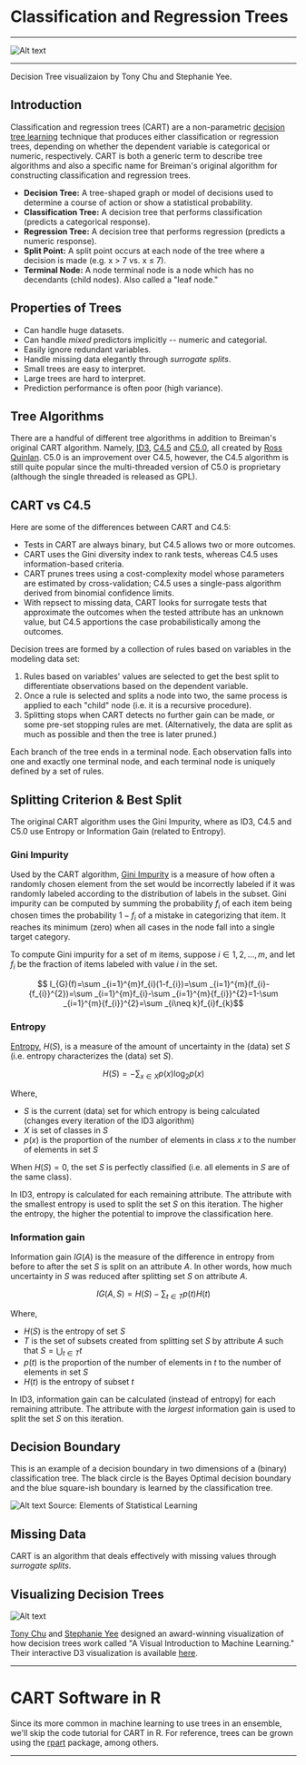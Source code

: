 
# Classification and Regression Trees

* * *
![Alt text](./images/dt.png "Decision Tree")
* * *
Decision Tree visualizaion by Tony Chu and Stephanie Yee.

## Introduction

Classification and regression trees (CART) are a non-parametric [decision tree learning](https://en.wikipedia.org/wiki/Decision_tree_learning) technique that produces either classification or regression trees, depending on whether the dependent variable is categorical or numeric, respectively.  CART is both a generic term to describe tree algorithms and also a specific name for Breiman's original algorithm for constructing classification and regression trees.

- **Decision Tree:** A tree-shaped graph or model of decisions used to determine a course of action or show a statistical probability.
- **Classification Tree:** A decision tree that performs classification (predicts a categorical response).
- **Regression Tree:** A decision tree that performs regression (predicts a numeric response).
- **Split Point:** A split point occurs at each node of the tree where a decision is made (e.g. x > 7 vs. x &leq; 7).
- **Terminal Node:** A node terminal node is a node which has no decendants (child nodes).  Also called a "leaf node."

## Properties of Trees

- Can handle huge datasets.
- Can handle *mixed* predictors implicitly -- numeric and categorial.
- Easily ignore redundant variables.
- Handle missing data elegantly through *surrogate splits*.
- Small trees are easy to interpret.
- Large trees are hard to interpret.
- Prediction performance is often poor (high variance).

## Tree Algorithms

There are a handful of different tree algorithms in addition to Breiman's original CART algorithm.  Namely, [ID3](https://en.wikipedia.org/wiki/ID3_algorithm), [C4.5](https://en.wikipedia.org/wiki/C4.5_algorithm) and [C5.0](https://en.wikipedia.org/wiki/C4.5_algorithm#Improvements_in_C5.0.2FSee5_algorithm), all created by [Ross Quinlan](https://en.wikipedia.org/wiki/Ross_Quinlan).  C5.0 is an improvement over C4.5, however, the C4.5 algorithm is still quite popular since the multi-threaded version of C5.0 is proprietary (although the single threaded is released as GPL). 

## CART vs C4.5

Here are some of the differences between CART and C4.5:

- Tests in CART are always binary, but C4.5 allows two or more outcomes.
- CART uses the Gini diversity index to rank tests, whereas C4.5 uses information-based criteria.
- CART prunes trees using a cost-complexity model whose parameters are estimated by
cross-validation; C4.5 uses a single-pass algorithm derived from binomial confidence
limits.
- With repsect to missing data, CART looks for surrogate tests that approximate the outcomes when the tested attribute has an unknown value, but C4.5 apportions the case probabilistically among the outcomes. 


Decision trees are formed by a collection of rules based on variables in the modeling data set:

1. Rules based on variables' values are selected to get the best split to differentiate observations based on the dependent variable.
2. Once a rule is selected and splits a node into two, the same process is applied to each "child" node (i.e. it is a recursive procedure).
3. Splitting stops when CART detects no further gain can be made, or some pre-set stopping rules are met. (Alternatively, the data are split as much as possible and then the tree is later pruned.)

Each branch of the tree ends in a terminal node. Each observation falls into one and exactly one terminal node, and each terminal node is uniquely defined by a set of rules.

## Splitting Criterion & Best Split

The original CART algorithm uses the Gini Impurity, where as ID3, C4.5 and C5.0 use Entropy or Information Gain (related to Entropy).

### Gini Impurity

Used by the CART algorithm, [Gini Impurity](https://en.wikipedia.org/wiki/Decision_tree_learning#Gini_impurity) is a measure of how often a randomly chosen element from the set would be incorrectly labeled if it was randomly labeled according to the distribution of labels in the subset. Gini impurity can be computed by summing the probability $f_i$ of each item being chosen times the probability $1 − f_i$ of a mistake in categorizing that item. It reaches its minimum (zero) when all cases in the node fall into a single target category.

To compute Gini impurity for a set of m items, suppose $i ∈ {1, 2, ..., m}$, and let $f_i$ be the fraction of items labeled with value $i$ in the set.

$$ I_{G}(f)=\sum _{i=1}^{m}f_{i}(1-f_{i})=\sum _{i=1}^{m}(f_{i}-{f_{i}}^{2})=\sum _{i=1}^{m}f_{i}-\sum _{i=1}^{m}{f_{i}}^{2}=1-\sum _{i=1}^{m}{f_{i}}^{2}=\sum _{i\neq k}f_{i}f_{k}$$

### Entropy

[Entropy](https://en.wikipedia.org/wiki/ID3_algorithm#Entropy), $H(S)$, is a measure of the amount of uncertainty in the (data) set $S$ (i.e. entropy characterizes the (data) set $S$).

$$ H(S)=-\sum _{{x\in X}}p(x)\log _{{2}}p(x) $$

Where,
- $S$ is the current (data) set for which entropy is being calculated (changes every iteration of the ID3 algorithm)
- $X$ is set of classes in $S$
- $p(x)$ is the proportion of the number of elements in class $x$ to the number of elements in set $S$

When $H(S)=0$, the set $S$ is perfectly classified (i.e. all elements in $S$ are of the same class).

In ID3, entropy is calculated for each remaining attribute. The attribute with the smallest entropy is used to split the set $S$ on this iteration. The higher the entropy, the higher the potential to improve the classification here.

### Information gain

Information gain $IG(A)$ is the measure of the difference in entropy from before to after the set $S$ is split on an attribute $A$. In other words, how much uncertainty in $S$ was reduced after splitting set $S$ on attribute $A$.

$$ IG(A,S)=H(S)-\sum _{{t\in T}}p(t)H(t)$$

Where,
- $H(S)$ is the entropy of set $S$
- $T$ is the set of subsets created from splitting set $S$ by attribute $A$ such that $S=\bigcup _{{t\in T}}t$
- $p(t)$ is the proportion of the number of elements in $t$ to the number of elements in set $S$
- $H(t)$ is the entropy of subset $t$

In ID3, information gain can be calculated (instead of entropy) for each remaining attribute. The attribute with the *largest* information gain is used to split the set $S$ on this iteration.

## Decision Boundary

This is an example of a decision boundary in two dimensions of a (binary) classification tree.  The black circle is the Bayes Optimal decision boundary and the blue square-ish boundary is learned by the classification tree.

![Alt text](./images/boundary_dt.png "Decision Tree Bounday")
Source: Elements of Statistical Learning

## Missing Data

CART is an algorithm that deals effectively with missing values through *surrogate splits*.


## Visualizing Decision Trees

![Alt text](./images/r2d3_visual_ml.png "R2D3 Visual ML")

[Tony Chu](https://twitter.com/tonyhschu) and [Stephanie Yee](https://twitter.com/stephaniejyee) designed an award-winning visualization of how decision trees work called "A Visual Introduction to Machine Learning."  Their interactive D3 visualization is available [here](http://www.r2d3.us/visual-intro-to-machine-learning-part-1/).

***

# CART Software in R

Since its more common in machine learning to use trees in an ensemble, we'll skip the code tutorial for CART in R. For reference, trees can be grown using the [rpart](https://cran.r-project.org/web/packages/rpart/index.html) package, among others.

***
